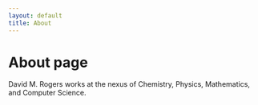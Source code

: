 ```yaml
---
layout: default
title: About
---
```

# About page

David M. Rogers works at the nexus of
Chemistry, Physics, Mathematics, and Computer Science.
